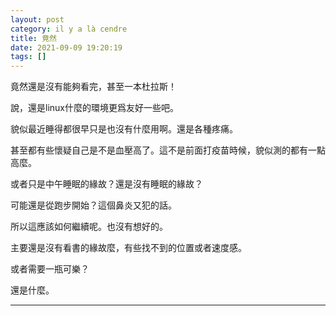 ```yaml
---
layout: post
category: il y a là cendre
title: 竟然
date: 2021-09-09 19:20:19
tags: []
---
```


竟然還是沒有能夠看完，甚至一本杜拉斯！

說，還是linux什麼的環境更爲友好一些吧。

貌似最近睡得都很早只是也沒有什麼用啊。還是各種疼痛。

甚至都有些懷疑自己是不是血壓高了。這不是前面打疫苗時候，貌似測的都有一點高麼。

或者只是中午睡眠的緣故？還是沒有睡眠的緣故？

可能還是從跑步開始？這個鼻炎又犯的話。

所以這應該如何繼續呢。也沒有想好的。

主要還是沒有看書的緣故麼，有些找不到的位置或者速度感。

或者需要一瓶可樂？

還是什麼。

------





